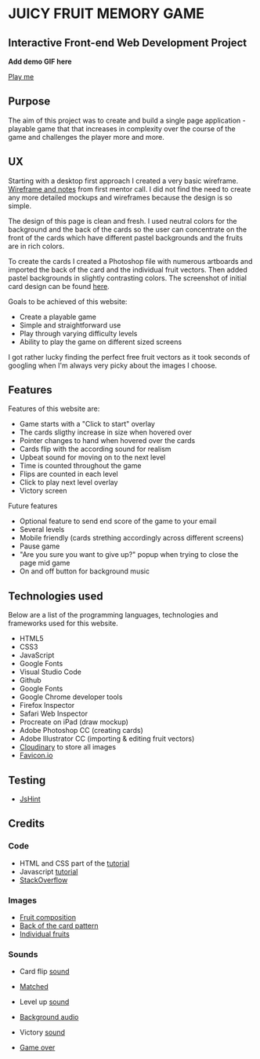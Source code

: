 # JUICY FRUIT MEMORY GAME
## Interactive Front-end Web Development Project

**Add demo GIF here**

[Play me](https://sabinemm.github.io/fruit-game/)

## Purpose

The aim of this project was to create and build a single page application - playable game that that increases in complexity over the course of the game and challenges the player more and more.

## UX 

Starting with a desktop first approach I created a very basic wireframe. [Wireframe and notes](https://res.cloudinary.com/www-madine-se/image/upload/v1585001794/fruit_game/Untitled_Artwork_2_zccka0.jpg) from first mentor call. I did not find the need to create any more detailed mockups and wireframes because the design is so simple. 

 The design of this page is clean and fresh. I used neutral colors for the background and the back of the cards so the user can concentrate on the front of the cards which have different pastel backgrounds and the fruits are in rich colors. 

To create the cards I created a Photoshop file with numerous artboards and imported the back of the card and the individual fruit vectors. Then added pastel backgrounds in slightly contrasting colors. The  screenshot of initial card design can be found [here](https://res.cloudinary.com/www-madine-se/image/upload/v1585001211/fruit_game/Screenshot_2020-03-23_at_21.49.36_gvqbya.png).

Goals to be achieved of this website: 

* Create a playable game
* Simple and straightforward use
* Play through varying difficulty levels
* Ability to play the game on different sized screens

I got rather lucky finding the perfect free fruit vectors as it took seconds of googling when I'm always very picky about the images I choose.

## Features
Features of this website are:
* Game starts with a "Click to start" overlay
* The cards sligthy increase in size when hovered over
* Pointer changes to hand when hovered over the cards
* Cards flip with the according sound for realism
* Upbeat sound for moving on to the next level
* Time is counted throughout the game
* Flips are counted in each level
* Click to play next level overlay
* Victory screen

Future features

* Optional feature to send end score of the game to your email
* Several levels
* Mobile friendly (cards strething accordingly across different screens)
* Pause game
* "Are you sure you want to give up?" popup when trying to close the page mid game
* On and off button for background music

## Technologies used

Below are a list of the programming languages, technologies and frameworks used for this website.

* HTML5
* CSS3
* JavaScript
* Google Fonts
* Visual Studio Code
* Github
* Google Fonts
* Google Chrome developer tools
* Firefox Inspector
* Safari Web Inspector 
* Procreate on iPad (draw mockup)
* Adobe Photoshop CC (creating cards)
* Adobe Illustrator CC (importing & editing fruit vectors)
* [Cloudinary](https://cloudinary.com/) to store all images
* [Favicon.io](https://favicon.io/favicon-converter/)

## Testing

 * [JsHint](https://jshint.com)

## Credits
### Code

* HTML and CSS part of the [tutorial](https://www.youtube.com/watch?v=3uuQ3g92oPQ) 
* Javascript [tutorial](https://youtu.be/28VfzEiJgy4) 
* [StackOverflow](https://stackoverflow.com/questions/60885320/inserts-a-div-and-a-link-into-the-div-twice-and-does-this-with-several-links-js)

### Images

* [Fruit composition](https://www.freepik.com/free-vector/tropical-fruits-4-colorful-compositions-set_3791460.htm#page=2&query=fruits++mango&position=34)
* [Back of the card pattern](https://www.freepik.com/free-vector/hand-drawn-fruit-mobile-pattern_3069263.htm#page=1&query=fruits&position=38)
* [Individual fruits](https://www.freepik.com/free-vector/tropical-fruits-retro-cartoon-icons-set_3791458.htm#page=2&query=fruits++mango&position=15)

### Sounds

* Card flip [sound](http://www.orangefreesounds.com/card-flip-sound-effect/)

* [Matched](https://www.zapsplat.com/music/game-sound-synthesized-bright-pluck-good-for-success-award-or-achievement-1/)

* Level up [sound](https://www.zapsplat.com/music/advance-award-or-other-positive-game-tone-plucked-nylon-style-sound-1//)

* [Background audio](https://www.zapsplat.com/music/forest-environment-ambience-clearing-spring-summer-birds/)

* Victory [sound](https://www.zapsplat.com/music/cartoon-success-fanfare/)

* [Game over](https://www.zapsplat.com/music/game-sound-basic-digital-retro-incorrect-wrong-error-negative-tone-10/)